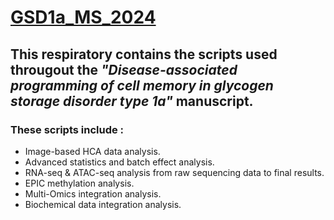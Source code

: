 # <ins>GSD1a_MS_2024</ins>
## This respiratory contains the scripts used througout the ***"Disease-associated programming of cell memory in glycogen storage disorder type 1a"*** manuscript.
### These scripts include : 
* Image-based HCA data analysis.
* Advanced statistics and batch effect analysis.
* RNA-seq & ATAC-seq analysis from raw sequencing data to final results.
* EPIC methylation analysis.
* Multi-Omics integration analysis.
* Biochemical data integration analysis.
